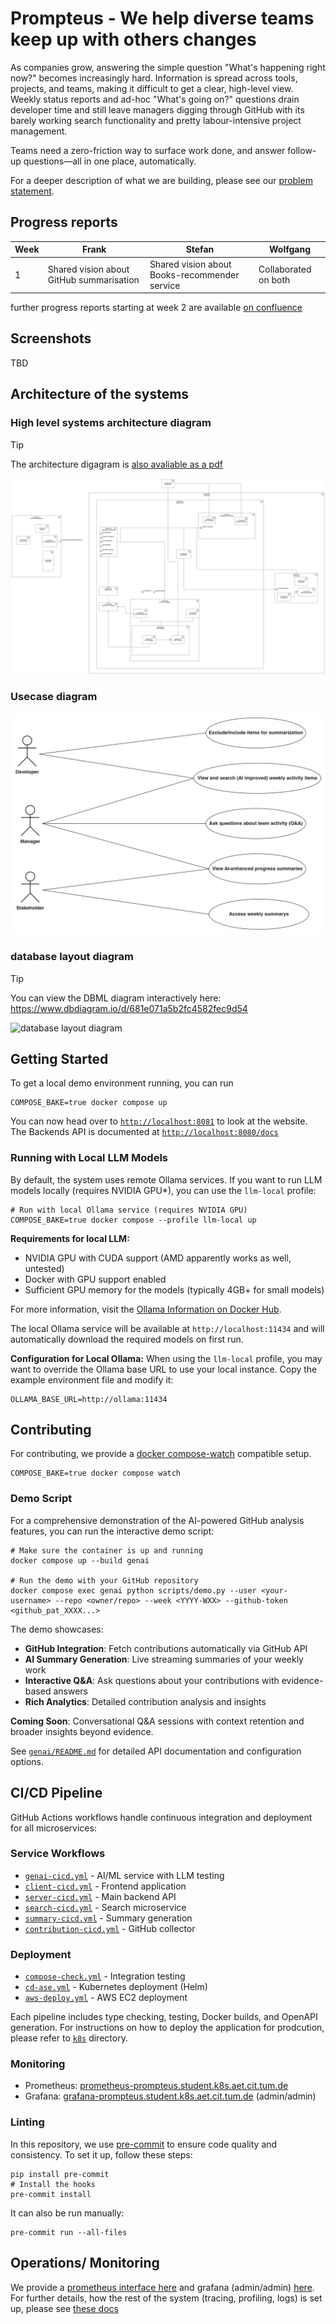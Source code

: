 # Prompteus - We help diverse teams keep up with others changes

As companies grow, answering the simple question "What's happening right now?" becomes increasingly hard. Information is spread across tools, projects, and teams, making it difficult to get a clear, high-level view. Weekly status reports and ad-hoc "What's going on?" questions drain developer time and still leave managers digging through GitHub with its barely working search functionality and pretty labour-intensive project management.

Teams need a zero-friction way to surface work done, and answer follow-up questions—all in one place, automatically.

For a deeper description of what we are building, please see our [problem statement](docs/PROBLEM_STATEMENT.md).

## Progress reports

| Week | Frank | Stefan | Wolfgang |
|--------|--------|--------|--------|
| 1 | Shared vision about GitHub summarisation | Shared vision about Books-recommender service | Collaborated on both |

further progress reports starting at week 2 are available [on confluence](https://confluence.aet.cit.tum.de/spaces/DO25WR/pages/258581342/Team+Promptheus)

## Screenshots

TBD

## Architecture of the systems

### High level systems architecture diagram

> [!TIP]
> The architecture digagram is [also avaliable as a pdf](docs/components.pdf)

![High level systems architecture diagram](docs/components.png)

### Usecase diagram

![the usecases we are optimising for](docs/usecase.png)

### database layout diagram

> [!TIP]
> You can view the DBML diagram interactively here:
<https://www.dbdiagram.io/d/681e071a5b2fc4582fec9d54>

![database layout diagram](docs/dbml_diagram.png)

## Getting Started

To get a local demo environment running, you can run

```shell
COMPOSE_BAKE=true docker compose up
```

You can now head over to [`http://localhost:8081`](http://localhost:8081) to look at the website.
The Backends API is documented at [`http://localhost:8080/docs`](http://localhost:8080/docs)

### Running with Local LLM Models

By default, the system uses remote Ollama services. If you want to run LLM models locally (requires NVIDIA GPU*), you can use the `llm-local` profile:

```shell
# Run with local Ollama service (requires NVIDIA GPU)
COMPOSE_BAKE=true docker compose --profile llm-local up
```

**Requirements for local LLM:**
- NVIDIA GPU with CUDA support (AMD apparently works as well, untested)
- Docker with GPU support enabled
- Sufficient GPU memory for the models (typically 4GB+ for small models)

For more information, visit the [Ollama Information on Docker Hub](https://hub.docker.com/r/ollama/ollama).

The local Ollama service will be available at `http://localhost:11434` and will automatically download the required models on first run.

**Configuration for Local Ollama:**
When using the `llm-local` profile, you may want to override the Ollama base URL to use your local instance. Copy the example environment file and modify it:

```env
OLLAMA_BASE_URL=http://ollama:11434
```

## Contributing

For contributing, we provide a [docker compose-watch](https://docs.docker.com/compose/how-tos/file-watch/) compatible setup.

```shell
COMPOSE_BAKE=true docker compose watch
```
### Demo Script

For a comprehensive demonstration of the AI-powered GitHub analysis features, you can run the interactive demo script:

```shell
# Make sure the container is up and running
docker compose up --build genai

# Run the demo with your GitHub repository
docker compose exec genai python scripts/demo.py --user <your-username> --repo <owner/repo> --week <YYYY-WXX> --github-token <github_pat_XXXX...>
```

The demo showcases:
- **GitHub Integration**: Fetch contributions automatically via GitHub API
- **AI Summary Generation**: Live streaming summaries of your weekly work
- **Interactive Q&A**: Ask questions about your contributions with evidence-based answers
- **Rich Analytics**: Detailed contribution analysis and insights

**Coming Soon**: Conversational Q&A sessions with context retention and broader insights beyond evidence.

See [`genai/README.md`](genai/README.md) for detailed API documentation and configuration options.

## CI/CD Pipeline

GitHub Actions workflows handle continuous integration and deployment for all microservices:

### Service Workflows
- [`genai-cicd.yml`](.github/workflows/genai-cicd.yml) - AI/ML service with LLM testing
- [`client-cicd.yml`](.github/workflows/client-cicd.yml) - Frontend application
- [`server-cicd.yml`](.github/workflows/server-cicd.yml) - Main backend API
- [`search-cicd.yml`](.github/workflows/search-cicd.yml) - Search microservice
- [`summary-cicd.yml`](.github/workflows/summary-cicd.yml) - Summary generation
- [`contribution-cicd.yml`](.github/workflows/contribution-cicd.yml) - GitHub collector

### Deployment
- [`compose-check.yml`](.github/workflows/compose-check.yml) - Integration testing
- [`cd-ase.yml`](.github/workflows/cd-ase.yml) - Kubernetes deployment (Helm)
- [`aws-deploy.yml`](.github/workflows/aws-deploy.yml) - AWS EC2 deployment

Each pipeline includes type checking, testing, Docker builds, and OpenAPI generation.
For instructions on how to deploy the application for prodcution, please refer to [`k8s`](k8s/README.md) directory.

### Monitoring
- Prometheus: [prometheus-prompteus.student.k8s.aet.cit.tum.de](https://prometheus-prompteus.student.k8s.aet.cit.tum.de/)
- Grafana: [grafana-prompteus.student.k8s.aet.cit.tum.de](https://grafana-prompteus.student.k8s.aet.cit.tum.de/) (admin/admin)

### Linting

In this repository, we use [pre-commit](https://pre-commit.com/) to ensure code quality and consistency. To set it up, follow these steps:

```shell
pip install pre-commit
# Install the hooks
pre-commit install
```

It can also be run manually:

```shell
pre-commit run --all-files
```

## Operations/ Monitoring

We provide a [prometheus interface here](https://prometheus-prompteus.student.k8s.aet.cit.tum.de/) and grafana (admin/admin) [here](https://grafana-prompteus.student.k8s.aet.cit.tum.de/).
For further details, how the rest of the system (tracing, profiling, logs) is set up, please see [these docs](MONITORING.md)
